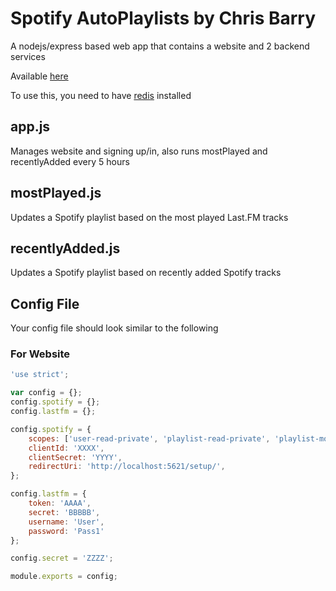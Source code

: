 # Spotify AutoPlaylists by Chris Barry
A nodejs/express based web app that contains a website and 2 backend services

Available [here](http://spotifyapps.chriswbarry.com/ "SpotifyApps")

To use this, you need to have [redis](http://redis.io/topics/quickstart) installed 

## app.js
Manages website and signing up/in, also runs mostPlayed and recentlyAdded every 5 hours

## mostPlayed.js
Updates a Spotify playlist based on the most played Last.FM tracks

## recentlyAdded.js
Updates a Spotify playlist based on recently added Spotify tracks

## Config File
Your config file should look similar to the following

### For Website
```javascript
'use strict';

var config = {};
config.spotify = {};
config.lastfm = {};

config.spotify = {
    scopes: ['user-read-private', 'playlist-read-private', 'playlist-modify-private', 'playlist-modify-public', 'user-library-read'],
    clientId: 'XXXX',
    clientSecret: 'YYYY',
    redirectUri: 'http://localhost:5621/setup/',
};

config.lastfm = {
    token: 'AAAA',
    secret: 'BBBBB',
    username: 'User',
    password: 'Pass1'
};

config.secret = 'ZZZZ';

module.exports = config;

```

